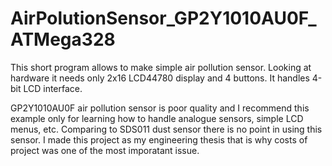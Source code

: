 # AirPolutionSensor_GP2Y1010AU0F_ATMega328
This short program allows to make simple air pollution sensor. Looking at hardware it needs only 2x16 LCD44780 display and 4 buttons. It handles 4-bit LCD interface. 

GP2Y1010AU0F air pollution sensor is poor quality and I recommend this example only for learning how to handle analogue sensors, simple LCD menus, etc. Comparing to SDS011 dust sensor there is no point in using this sensor. I made this project as my engineering thesis that is why costs of project was one of the most imporatant issue.
